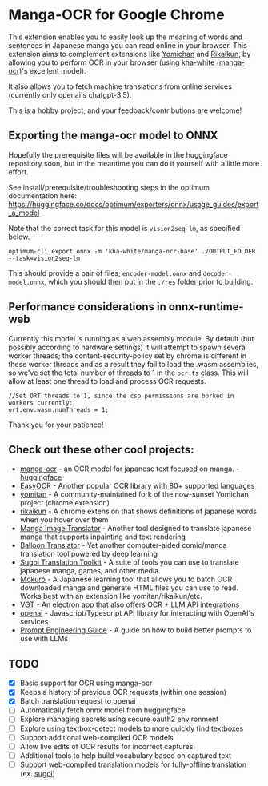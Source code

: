 # Manga-OCR for Google Chrome

This extension enables you to easily look up the meaning of words and sentences in Japanese manga you can read online in your browser. This extension aims to complement extensions like [Yomichan](https://github.com/FooSoft/yomichan) and [Rikaikun](https://github.com/melink14/rikaikun), by allowing you to perform OCR in your browser (using [kha-white (manga-ocr)](https://github.com/kha-white/manga-ocr)'s excellent model). 

It also allows you to fetch machine translations from online services (currently only openai's chatgpt-3.5). 

This is a hobby project, and your feedback/contributions are welcome! 

## Exporting the manga-ocr model to ONNX

Hopefully the prerequisite files will be available in the huggingface repository soon, but in the meantime you can do it yourself with a little more effort. 

See install/prerequisite/troubleshooting steps in the optimum documentation here: https://huggingface.co/docs/optimum/exporters/onnx/usage_guides/export_a_model

Note that the correct task for this model is `vision2seq-lm`, as specified below. 

`optimum-cli export onnx -m 'kha-white/manga-ocr-base' ./OUTPUT_FOLDER --task=vision2seq-lm`

This should provide a pair of files, `encoder-model.onnx` and `decoder-model.onnx`, which you should then put in the `./res` folder prior to building.

## Performance considerations in onnx-runtime-web

Currently this model is running as a web assembly module. By default (but possibly according to hardware settings) it will attempt to spawn several worker threads; the content-security-policy set by chrome is different in these worker threads and as a result they fail to load the .wasm assemblies, so we've set the total number of threads to 1 in the `ocr.ts` class. This will allow at least one thread to load and process OCR requests. 

```
//Set ORT threads to 1, since the csp permissions are borked in workers currently: 
ort.env.wasm.numThreads = 1;
```

Thank you for your patience!

## Check out these other cool projects:

- [manga-ocr](https://github.com/kha-white/manga-ocr) - an OCR model for japanese text focused on manga. - [huggingface](https://huggingface.co/kha-white/manga-ocr-base)
- [EasyOCR](https://github.com/JaidedAI/EasyOCR) - Another popular OCR library with 80+ supported languages
- [yomitan](https://github.com/themoeway/yomitan) - A community-maintained fork of the now-sunset Yomichan project (chrome extension)
- [rikaikun](https://github.com/melink14/rikaikun) - A chrome extension that shows definitions of japanese words when you hover over them
- [Manga Image Translator](https://github.com/zyddnys/manga-image-translator) - Another tool designed to translate japanese manga that supports inpainting and text rendering
- [Balloon Translator](https://github.com/dmMaze/BallonsTranslator) - Yet another computer-aided comic/manga translation tool powered by deep learning
- [Sugoi Translation Toolkit](https://www.patreon.com/mingshiba/about) - A suite of tools you can use to translate japanese manga, games, and other media. 
- [Mokuro](https://github.com/kha-white/mokuro) - A Japanese learning tool that allows you to batch OCR downloaded manga and generate HTML files you can use to read. Works best with an extension like yomitan/rikaikun/etc.
- [VGT](https://github.com/K-RT-Dev/VGT) - An electron app that also offers OCR + LLM API integrations
- [openai](https://github.com/openai/openai-node) - Javascript/Typescript API library for interacting with OpenAI's services
- [Prompt Engineering Guide](https://www.promptingguide.ai) - A guide on how to build better prompts to use with LLMs

## TODO

- [x] Basic support for OCR using manga-ocr
- [x] Keeps a history of previous OCR requests (within one session)
- [x] Batch translation request to openai 
- [ ] Automatically fetch onnx model from huggingface
- [ ] Explore managing secrets using secure oauth2 environment
- [ ] Explore using textbox-detect models to more quickly find textboxes
- [ ] Support additional web-compiled OCR models
- [ ] Allow live edits of OCR results for incorrect captures
- [ ] Additional tools to help build vocabulary based on captured text
- [ ] Support web-compiled translation models for fully-offline translation (ex. [sugoi](https://www.patreon.com/mingshiba/about))
